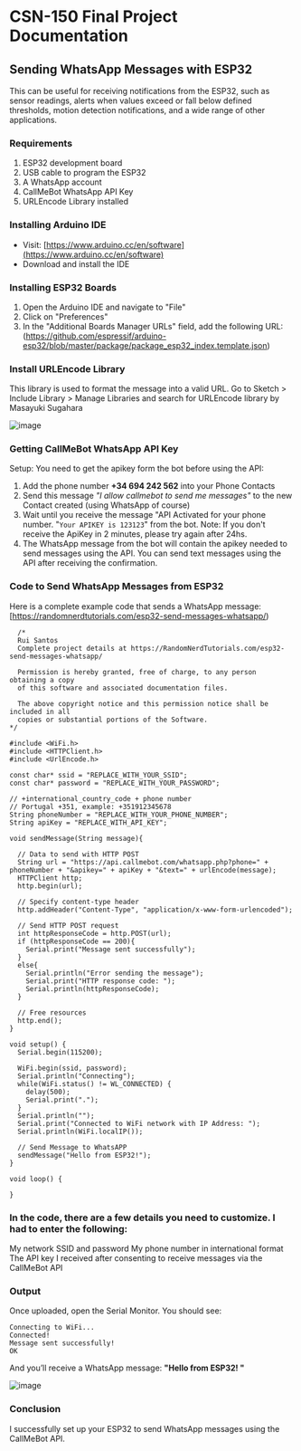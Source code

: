 # CSN-150 Final Project Documentation
## Sending WhatsApp Messages with ESP32
This can be useful for receiving notifications from the ESP32, such as sensor readings, alerts when values exceed or fall below defined thresholds, motion detection notifications, and a wide range of other applications.

### Requirements
1. ESP32 development board
2. USB cable to program the ESP32
3. A WhatsApp account
4. CallMeBot WhatsApp API Key
5. URLEncode Library installed

### Installing Arduino IDE

* Visit: [https://www.arduino.cc/en/software](https://www.arduino.cc/en/software)
* Download and install the IDE 

### Installing ESP32 Boards

1. Open the Arduino IDE and navigate to "File"
2. Click on "Preferences"
3. In the "Additional Boards Manager URLs" field, add the following URL: (https://github.com/espressif/arduino-esp32/blob/master/package/package_esp32_index.template.json)

### Install URLEncode Library
This library is used to format the message into a valid URL.
Go to Sketch > Include Library > Manage Libraries and search for URLEncode library by Masayuki Sugahara


![image](https://github.com/user-attachments/assets/d7bcd674-7125-47c6-8711-c21d52457e4e)




### Getting CallMeBot WhatsApp API Key
Setup:
You need to get the apikey form the bot before using the API:
1. Add the phone number **+34 694 242 562** into your Phone Contacts
2. Send this message *"I allow callmebot to send me messages"* to the new Contact created (using WhatsApp of course)
3. Wait until you receive the message "API Activated for your phone number. "`Your APIKEY is 123123`" from the bot.
   Note: If you don't receive the ApiKey in 2 minutes, please try again after 24hs.
4. The WhatsApp message from the bot will contain the apikey needed to send messages using the API.
   You can send text messages using the API after receiving the confirmation.


### Code to Send WhatsApp Messages from ESP32
Here is a complete example code that sends a WhatsApp message: [https://randomnerdtutorials.com/esp32-send-messages-whatsapp/)

```
  /* 
  Rui Santos
  Complete project details at https://RandomNerdTutorials.com/esp32-send-messages-whatsapp/
  
  Permission is hereby granted, free of charge, to any person obtaining a copy
  of this software and associated documentation files.
  
  The above copyright notice and this permission notice shall be included in all
  copies or substantial portions of the Software.
*/

#include <WiFi.h>    
#include <HTTPClient.h>
#include <UrlEncode.h>

const char* ssid = "REPLACE_WITH_YOUR_SSID";
const char* password = "REPLACE_WITH_YOUR_PASSWORD";

// +international_country_code + phone number
// Portugal +351, example: +351912345678
String phoneNumber = "REPLACE_WITH_YOUR_PHONE_NUMBER";
String apiKey = "REPLACE_WITH_API_KEY";

void sendMessage(String message){

  // Data to send with HTTP POST
  String url = "https://api.callmebot.com/whatsapp.php?phone=" + phoneNumber + "&apikey=" + apiKey + "&text=" + urlEncode(message);    
  HTTPClient http;
  http.begin(url);

  // Specify content-type header
  http.addHeader("Content-Type", "application/x-www-form-urlencoded");
  
  // Send HTTP POST request
  int httpResponseCode = http.POST(url);
  if (httpResponseCode == 200){
    Serial.print("Message sent successfully");
  }
  else{
    Serial.println("Error sending the message");
    Serial.print("HTTP response code: ");
    Serial.println(httpResponseCode);
  }

  // Free resources
  http.end();
}

void setup() {
  Serial.begin(115200);

  WiFi.begin(ssid, password);
  Serial.println("Connecting");
  while(WiFi.status() != WL_CONNECTED) {
    delay(500);
    Serial.print(".");
  }
  Serial.println("");
  Serial.print("Connected to WiFi network with IP Address: ");
  Serial.println(WiFi.localIP());

  // Send Message to WhatsAPP
  sendMessage("Hello from ESP32!");
}

void loop() {
  
}
```


### In the code, there are a few details you need to customize. I had to enter the following:
My network SSID and password
My phone number in international format
The API key I received after consenting to receive messages via the CallMeBot API


### Output
Once uploaded, open the Serial Monitor. You should see:
```
Connecting to WiFi...
Connected!
Message sent successfully!
OK
```


And you’ll receive a WhatsApp message:
**"Hello from ESP32! "**


![image](https://github.com/user-attachments/assets/57af7104-8811-4a8c-a077-aee4b3106669)

### Conclusion
I successfully set up your ESP32 to send WhatsApp messages using the CallMeBot API. 





